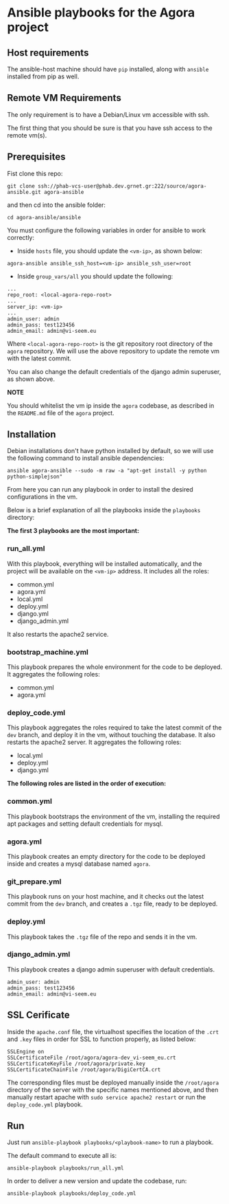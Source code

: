# Ansible playbooks for the Agora project

## Host requirements

The ansible-host machine should have `pip` installed, along with `ansible` installed from pip as well.

## Remote VM Requirements

The only requirement is to have a Debian/Linux vm accessible with ssh.

The first thing that you should be sure is that you have ssh access to the remote vm(s). 

## Prerequisites

Fist clone this repo:

```
git clone ssh://phab-vcs-user@phab.dev.grnet.gr:222/source/agora-ansible.git agora-ansible
```

and then cd into the ansible folder:

```
cd agora-ansible/ansible
```


You must configure the following variables in order for ansible to work correctly:

  - Inside `hosts` file, you should update the `<vm-ip>`, as shown below:

```
agora-ansible ansible_ssh_host=<vm-ip> ansible_ssh_user=root
```

  - Inside `group_vars/all` you should update the following:

```
...
repo_root: <local-agora-repo-root>
...
server_ip: <vm-ip>
...
admin_user: admin
admin_pass: test123456
admin_email: admin@vi-seem.eu

```

Where `<local-agora-repo-root>` is the git repository root directory of the `agora` repository. We will use the above repository to update the remote vm with the latest commit.

You can also change the default credentials of the django admin superuser, as shown above.

**NOTE**

You should whitelist the vm ip inside the `agora` codebase, as described in the `README.md` file of the `agora` project.

## Installation

Debian installations don't have python installed by default, so we will use the following command to install ansible dependencies:

```
ansible agora-ansible --sudo -m raw -a "apt-get install -y python python-simplejson"
```

From here you can run any playbook in order to install the desired configurations in the vm. 

Below is a brief explanation of all the playbooks inside the `playbooks` directory:

**The first 3 playbooks are the most important:**

### run_all.yml

With this playbook, everything will be installed automatically, and the project will be available on the `<vm-ip>` address. It includes all the roles:

  - common.yml
  - agora.yml
  - local.yml
  - deploy.yml
  - django.yml
  - django_admin.yml

It also restarts the apache2 service.

### bootstrap_machine.yml

This playbook prepares the whole environment for the code to be deployed. It aggregates the following roles:

  - common.yml
  - agora.yml

### deploy_code.yml

This playbook aggregates the roles required to take the latest commit of the `dev` branch, and deploy it in the vm, without touching the database. It also restarts the apache2 server. It aggregates the following roles:

  - local.yml
  - deploy.yml
  - django.yml

**The following roles are listed in the order of execution:**

### common.yml

This playbook bootstraps the environment of the vm, installing the required apt packages and setting default credentials for mysql.

### agora.yml

This playbook creates an empty directory for the code to be deployed inside and creates a mysql database named `agora`.

### git_prepare.yml

This playbook runs on your host machine, and it checks out the latest commit from the `dev` branch, and creates a `.tgz` file, ready to be deployed.

### deploy.yml

This playbook takes the `.tgz` file of the repo and sends it in the vm.

### django_admin.yml

This playbook creates a django admin superuser with default credentials.

```
admin_user: admin
admin_pass: test123456
admin_email: admin@vi-seem.eu

```

## SSL Cerificate

Inside the `apache.conf` file, the virtualhost specifies the location of the `.crt` and `.key` files in order for SSL to function properly, as listed below:

```
SSLEngine on
SSLCertificateFile /root/agora/agora-dev_vi-seem_eu.crt
SSLCertificateKeyFile /root/agora/private.key
SSLCertificateChainFile /root/agora/DigiCertCA.crt
```

The corresponding files must be deployed manually inside the `/root/agora` directory of the server with the specific names mentioned above, and then manually restart apache with `sudo service apache2 restart` or run the `deploy_code.yml` playbook.

## Run

Just run `ansible-playbook playbooks/<playbook-name>` to run a playbook.

The default command to execute all is:

```
ansible-playbook playbooks/run_all.yml
```

In order to deliver a new version and update the codebase, run: 

```
ansible-playbook playbooks/deploy_code.yml
```
